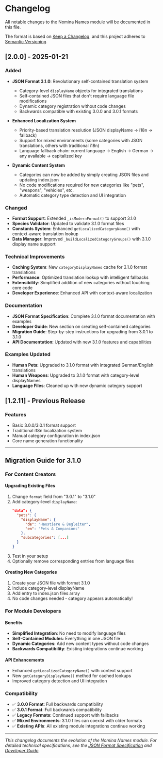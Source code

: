 # Changelog

All notable changes to the Nomina Names module will be documented in this file.

The format is based on [Keep a Changelog](https://keepachangelog.com/en/1.0.0/),
and this project adheres to [Semantic Versioning](https://semver.org/spec/v2.0.0.html).

## [2.0.0] - 2025-01-21

### Added
- **JSON Format 3.1.0**: Revolutionary self-contained translation system
  - Category-level `displayName` objects for integrated translations
  - Self-contained JSON files that don't require language file modifications
  - Dynamic category registration without code changes
  - Backwards compatible with existing 3.0.0 and 3.0.1 formats

- **Enhanced Localization System**
  - Priority-based translation resolution (JSON displayName → i18n → fallback)
  - Support for mixed environments (some categories with JSON translations, others with traditional i18n)
  - Language fallback chain: current language → English → German → any available → capitalized key

- **Dynamic Content System**
  - Categories can now be added by simply creating JSON files and updating index.json
  - No code modifications required for new categories like "pets", "weapons", "vehicles", etc.
  - Automatic category type detection and UI integration

### Changed
- **Format Support**: Extended `_isModernFormat()` to support 3.1.0
- **Species Validator**: Updated to validate 3.1.0 format files
- **Constants System**: Enhanced `getLocalizedCategoryName()` with context-aware translation lookup
- **Data Manager**: Improved `_buildLocalizedCategoryGroups()` with 3.1.0 display name support

### Technical Improvements
- **Caching System**: New `categoryDisplayNames` cache for 3.1.0 format translations
- **Performance**: Optimized translation lookup with intelligent fallbacks
- **Extensibility**: Simplified addition of new categories without touching core code
- **Developer Experience**: Enhanced API with context-aware localization

### Documentation
- **JSON Format Specification**: Complete 3.1.0 format documentation with examples
- **Developer Guide**: New section on creating self-contained categories
- **Migration Guide**: Step-by-step instructions for upgrading from 3.0.1 to 3.1.0
- **API Documentation**: Updated with new 3.1.0 features and capabilities

### Examples Updated
- **Human Pets**: Upgraded to 3.1.0 format with integrated German/English translations
- **Human Weapons**: Upgraded to 3.1.0 format with category-level displayNames
- **Language Files**: Cleaned up with new dynamic category support

## [1.2.11] - Previous Release

### Features
- Basic 3.0.0/3.0.1 format support
- Traditional i18n localization system
- Manual category configuration in index.json
- Core name generation functionality

---

## Migration Guide for 3.1.0

### For Content Creators

#### Upgrading Existing Files
1. Change `format` field from "3.0.1" to "3.1.0"
2. Add category-level `displayName`:
   ```json
   "data": {
     "pets": {
       "displayName": {
         "de": "Haustiere & Begleiter",
         "en": "Pets & Companions"
       },
       "subcategories": [...]
     }
   }
   ```
3. Test in your setup
4. Optionally remove corresponding entries from language files

#### Creating New Categories
1. Create your JSON file with format 3.1.0
2. Include category-level displayName
3. Add entry to index.json files array
4. No code changes needed - category appears automatically!

### For Module Developers

#### Benefits
- **Simplified Integration**: No need to modify language files
- **Self-Contained Modules**: Everything in one JSON file
- **Dynamic Categories**: Add new content types without code changes
- **Backwards Compatibility**: Existing integrations continue working

#### API Enhancements
- Enhanced `getLocalizedCategoryName()` with context support
- New `getCategoryDisplayName()` method for cached lookups
- Improved category detection and UI integration

### Compatibility
- ✅ **3.0.0 Format**: Full backwards compatibility
- ✅ **3.0.1 Format**: Full backwards compatibility
- ✅ **Legacy Formats**: Continued support with fallbacks
- ✅ **Mixed Environments**: 3.1.0 files can coexist with older formats
- ✅ **Existing APIs**: All existing module integrations continue working

---

*This changelog documents the evolution of the Nomina Names module. For detailed technical specifications, see the [JSON Format Specification](docs/json-format-specification.md) and [Developer Guide](docs/developer-guide.md).*